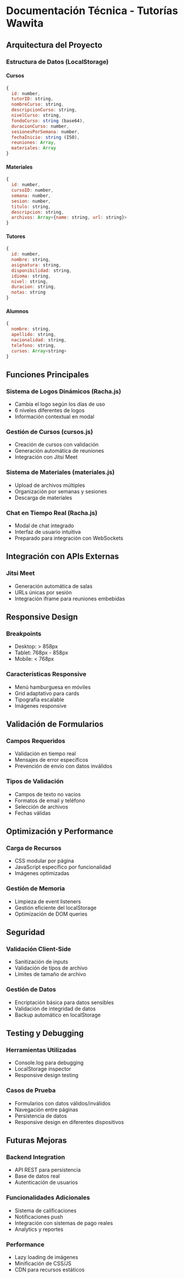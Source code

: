 # Documentación Técnica - Tutorías Wawita

## Arquitectura del Proyecto

### Estructura de Datos (LocalStorage)

#### Cursos
```javascript
{
  id: number,
  tutorID: string,
  nombreCurso: string,
  descripcionCurso: string,
  nivelCurso: string,
  fondoCurso: string (base64),
  duracionCurso: number,
  sesionesPorSemana: number,
  fechaInicio: string (ISO),
  reuniones: Array,
  materiales: Array
}
```

#### Materiales
```javascript
{
  id: number,
  cursoID: number,
  semana: number,
  sesion: number,
  titulo: string,
  descripcion: string,
  archivos: Array<{name: string, url: string}>
}
```

#### Tutores
```javascript
{
  id: number,
  nombre: string,
  asignatura: string,
  disponibilidad: string,
  idioma: string,
  nivel: string,
  duracion: string,
  notas: string
}
```

#### Alumnos
```javascript
{
  nombre: string,
  apellido: string,
  nacionalidad: string,
  telefono: string,
  cursos: Array<string>
}
```

## Funciones Principales

### Sistema de Logos Dinámicos (Racha.js)
- Cambia el logo según los días de uso
- 6 niveles diferentes de logos
- Información contextual en modal

### Gestión de Cursos (cursos.js)
- Creación de cursos con validación
- Generación automática de reuniones
- Integración con Jitsi Meet

### Sistema de Materiales (materiales.js)
- Upload de archivos múltiples
- Organización por semanas y sesiones
- Descarga de materiales

### Chat en Tiempo Real (Racha.js)
- Modal de chat integrado
- Interfaz de usuario intuitiva
- Preparado para integración con WebSockets

## Integración con APIs Externas

### Jitsi Meet
- Generación automática de salas
- URLs únicas por sesión
- Integración iframe para reuniones embebidas

## Responsive Design

### Breakpoints
- Desktop: > 858px
- Tablet: 768px - 858px
- Mobile: < 768px

### Características Responsive
- Menú hamburguesa en móviles
- Grid adaptativo para cards
- Tipografía escalable
- Imágenes responsive

## Validación de Formularios

### Campos Requeridos
- Validación en tiempo real
- Mensajes de error específicos
- Prevención de envío con datos inválidos

### Tipos de Validación
- Campos de texto no vacíos
- Formatos de email y teléfono
- Selección de archivos
- Fechas válidas

## Optimización y Performance

### Carga de Recursos
- CSS modular por página
- JavaScript específico por funcionalidad
- Imágenes optimizadas

### Gestión de Memoria
- Limpieza de event listeners
- Gestión eficiente del localStorage
- Optimización de DOM queries

## Seguridad

### Validación Client-Side
- Sanitización de inputs
- Validación de tipos de archivo
- Límites de tamaño de archivo

### Gestión de Datos
- Encriptación básica para datos sensibles
- Validación de integridad de datos
- Backup automático en localStorage

## Testing y Debugging

### Herramientas Utilizadas
- Console.log para debugging
- LocalStorage inspector
- Responsive design testing

### Casos de Prueba
- Formularios con datos válidos/inválidos
- Navegación entre páginas
- Persistencia de datos
- Responsive design en diferentes dispositivos

## Futuras Mejoras

### Backend Integration
- API REST para persistencia
- Base de datos real
- Autenticación de usuarios

### Funcionalidades Adicionales
- Sistema de calificaciones
- Notificaciones push
- Integración con sistemas de pago reales
- Analytics y reportes

### Performance
- Lazy loading de imágenes
- Minificación de CSS/JS
- CDN para recursos estáticos